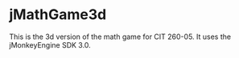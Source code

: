 jMathGame3d
===========

This is the 3d version of the math game for CIT 260-05. It uses the jMonkeyEngine SDK 3.0. 
